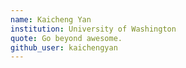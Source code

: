 ```yaml
---
name: Kaicheng Yan
institution: University of Washington
quote: Go beyond awesome.
github_user: kaichengyan
---
```

